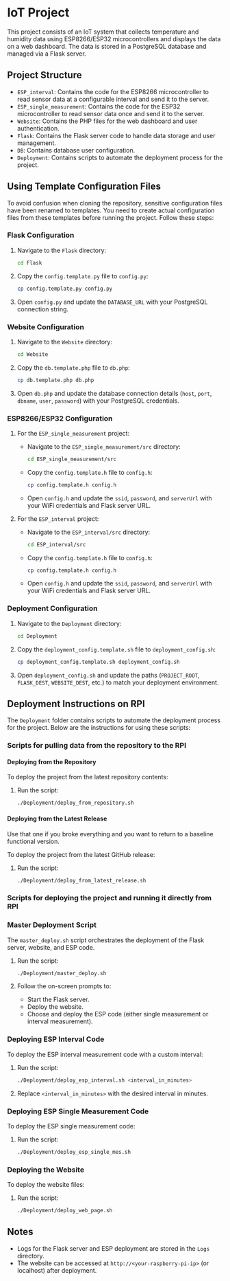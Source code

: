 # IoT Project

This project consists of an IoT system that collects temperature and humidity data using ESP8266/ESP32 microcontrollers and displays the data on a web dashboard. The data is stored in a PostgreSQL database and managed via a Flask server.

## Project Structure

- `ESP_interval`: Contains the code for the ESP8266 microcontroller to read sensor data at a configurable interval and send it to the server.
- `ESP_single_measurement`: Contains the code for the ESP32 microcontroller to read sensor data once and send it to the server.
- `Website`: Contains the PHP files for the web dashboard and user authentication.
- `Flask`: Contains the Flask server code to handle data storage and user management.
- `DB`: Contains database user configuration.
- `Deployment`: Contains scripts to automate the deployment process for the project.

## Using Template Configuration Files

To avoid confusion when cloning the repository, sensitive configuration files have been renamed to templates. You need to create actual configuration files from these templates before running the project. Follow these steps:

### Flask Configuration

1. Navigate to the `Flask` directory:
    ```sh
    cd Flask
    ```

2. Copy the `config.template.py` file to `config.py`:
    ```sh
    cp config.template.py config.py
    ```

3. Open `config.py` and update the `DATABASE_URL` with your PostgreSQL connection string.

### Website Configuration

1. Navigate to the `Website` directory:
    ```sh
    cd Website
    ```

2. Copy the `db.template.php` file to `db.php`:
    ```sh
    cp db.template.php db.php
    ```

3. Open `db.php` and update the database connection details (`host`, `port`, `dbname`, `user`, `password`) with your PostgreSQL credentials.

### ESP8266/ESP32 Configuration

1. For the `ESP_single_measurement` project:
    - Navigate to the `ESP_single_measurement/src` directory:
        ```sh
        cd ESP_single_measurement/src
        ```
    - Copy the `config.template.h` file to `config.h`:
        ```sh
        cp config.template.h config.h
        ```
    - Open `config.h` and update the `ssid`, `password`, and `serverUrl` with your WiFi credentials and Flask server URL.

2. For the `ESP_interval` project:
    - Navigate to the `ESP_interval/src` directory:
        ```sh
        cd ESP_interval/src
        ```
    - Copy the `config.template.h` file to `config.h`:
        ```sh
        cp config.template.h config.h
        ```
    - Open `config.h` and update the `ssid`, `password`, and `serverUrl` with your WiFi credentials and Flask server URL.

### Deployment Configuration

1. Navigate to the `Deployment` directory:
    ```sh
    cd Deployment
    ```

2. Copy the `deployment_config.template.sh` file to `deployment_config.sh`:
    ```sh
    cp deployment_config.template.sh deployment_config.sh
    ```

3. Open `deployment_config.sh` and update the paths (`PROJECT_ROOT`, `FLASK_DEST`, `WEBSITE_DEST`, etc.) to match your deployment environment.

## Deployment Instructions on RPI

The `Deployment` folder contains scripts to automate the deployment process for the project. Below are the instructions for using these scripts:

### Scripts for pulling data from the repository to the RPI

#### Deploying from the Repository

To deploy the project from the latest repository contents:
1. Run the script:
    ```sh
    ./Deployment/deploy_from_repository.sh
    ```

#### Deploying from the Latest Release
Use that one if you broke everything and you want to return to a baseline functional version.

To deploy the project from the latest GitHub release:
1. Run the script:
    ```sh
    ./Deployment/deploy_from_latest_release.sh
    ```

### Scripts for deploying the project and running it directly from RPI

### Master Deployment Script

The `master_deploy.sh` script orchestrates the deployment of the Flask server, website, and ESP code.

1. Run the script:
    ```sh
    ./Deployment/master_deploy.sh
    ```

2. Follow the on-screen prompts to:
   - Start the Flask server.
   - Deploy the website.
   - Choose and deploy the ESP code (either single measurement or interval measurement).

### Deploying ESP Interval Code

To deploy the ESP interval measurement code with a custom interval:
1. Run the script:
    ```sh
    ./Deployment/deploy_esp_interval.sh <interval_in_minutes>
    ```
2. Replace `<interval_in_minutes>` with the desired interval in minutes.

### Deploying ESP Single Measurement Code

To deploy the ESP single measurement code:
1. Run the script:
    ```sh
    ./Deployment/deploy_esp_single_mes.sh
    ```

### Deploying the Website

To deploy the website files:
1. Run the script:
    ```sh
    ./Deployment/deploy_web_page.sh
    ```

## Notes

- Logs for the Flask server and ESP deployment are stored in the `Logs` directory.
- The website can be accessed at `http://<your-raspberry-pi-ip>` (or localhost) after deployment.
